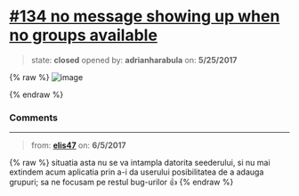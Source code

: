 # [\#134 no message showing up when no groups available](https://github.com/adrianharabula/condr/issues/134)

> state: **closed** opened by: **adrianharabula** on: **5/25/2017**

{% raw %}
![image](https://cloud.githubusercontent.com/assets/2271038/26427527/bf727936-40e5-11e7-9fed-c7ccb25282b9.png)

{% endraw %}


### Comments

---
> from: [**elis47**](https://github.com/adrianharabula/condr/issues/134#issuecomment-306067278) on: **6/5/2017**

{% raw %}
situatia asta nu se va intampla datorita seederului, si nu mai extindem acum aplicatia prin a-i da userului posibilitatea de a adauga grupuri; sa ne focusam pe restul bug-urilor 👍 
{% endraw %}
